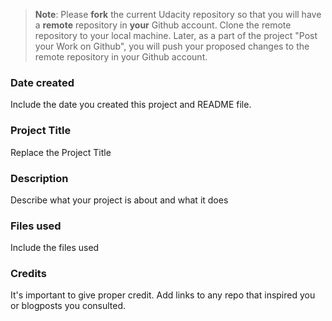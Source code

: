 >**Note**: Please **fork** the current Udacity repository so that you will have a 
**remote** repository in **your** Github account. 
Clone the remote repository to your local machine. Later, as a part of the project "Post your Work on Github", you will push your proposed changes to the remote repository in your Github account.

### Date created
Include the date you created this project and README file.


### Project Title
Replace the Project Title


### Description
Describe what your project is about and what it does


### Files used
Include the files used

### Credits
It's important to give proper credit. Add links to any repo that inspired you or blogposts you consulted.

